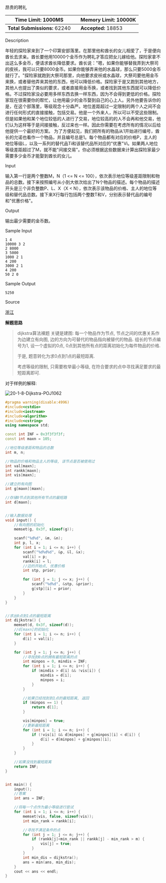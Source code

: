 昂贵的聘礼

| **Time Limit:** 1000MS       |      | **Memory Limit:** 10000K |
| ---------------------------- | ---- | ------------------------ |
| **Total Submissions:** 62240 |      | **Accepted:** 18853      |

Description

年轻的探险家来到了一个印第安部落里。在那里他和酋长的女儿相爱了，于是便向酋长去求亲。酋长要他用10000个金币作为聘礼才答应把女儿嫁给他。探险家拿不出这么多金币，便请求酋长降低要求。酋长说："嗯，如果你能够替我弄到大祭司的皮袄，我可以只要8000金币。如果你能够弄来他的水晶球，那么只要5000金币就行了。"探险家就跑到大祭司那里，向他要求皮袄或水晶球，大祭司要他用金币来换，或者替他弄来其他的东西，他可以降低价格。探险家于是又跑到其他地方，其他人也提出了类似的要求，或者直接用金币换，或者找到其他东西就可以降低价格。不过探险家没必要用多样东西去换一样东西，因为不会得到更低的价格。探险家现在很需要你的帮忙，让他用最少的金币娶到自己的心上人。另外他要告诉你的是，在这个部落里，等级观念十分森严。地位差距超过一定限制的两个人之间不会进行任何形式的直接接触，包括交易。他是一个外来人，所以可以不受这些限制。但是如果他和某个地位较低的人进行了交易，地位较高的的人不会再和他交易，他们认为这样等于是间接接触，反过来也一样。因此你需要在考虑所有的情况以后给他提供一个最好的方案。
为了方便起见，我们把所有的物品从1开始进行编号，酋长的允诺也看作一个物品，并且编号总是1。每个物品都有对应的价格P，主人的地位等级L，以及一系列的替代品Ti和该替代品所对应的"优惠"Vi。如果两人地位等级差距超过了M，就不能"间接交易"。你必须根据这些数据来计算出探险家最少需要多少金币才能娶到酋长的女儿。

Input

输入第一行是两个整数M，N（1 <= N <= 100），依次表示地位等级差距限制和物品的总数。接下来按照编号从小到大依次给出了N个物品的描述。每个物品的描述开头是三个非负整数P、L、X（X < N），依次表示该物品的价格、主人的地位等级和替代品总数。接下来X行每行包括两个整数T和V，分别表示替代品的编号和"优惠价格"。

Output

输出最少需要的金币数。

Sample Input

```
1 4
10000 3 2
2 8000
3 5000
1000 2 1
4 200
3000 2 1
4 200
50 2 0
```

Sample Output

```
5250
```

Source

[浙江](http://poj.org/searchproblem?field=source&key=浙江)



**解题思路**

> dijkstra算法裸题
> 关键是建图: 
> 每一个物品作为节点, 节点之间的优惠关系作为边建立有向图, 边的方向为可替代的物品指向被替代的物品.
>  组长的节点编号为1, 设一个虚拟的0点,  0点到其他所有点的距离初始化为每件物品的价格. 
>
> 于是, 题意转化为求0点到1点的最短距离.
>
> 考虑等级的限制, 只需要枚举最小等级, 在符合要求的点中寻找满足要求的最短距离即可. 

对于样例的解释:

![20-1-8-Dijkstra-POJ1062](/20-1-8-Dijkstra-POJ1062.jpg)

```c++
#pragma warning(disable:4996)
#include<cstdio>
#include<iostream>
#include<algorithm>
#include<cstring>
using namespace std;

const int INF = 0x3f3f3f3f;
const int maxn = 105;

//地位等级差距和物品的总数
int m, n;

//物品的价格和物品主人的等级, 该节点是否被使用过
int val[maxn];
int rankk[maxn];
int vis[maxn];

//建立的有向图
int g[maxn][maxn];

//存储0节点到其他所有节点的最短路
int d[maxn];


//输入数据处理
void input() {
    //有向图的初始化
    memset(g, 0x3f, sizeof(g));

    scanf("%d%d", &m, &n);
    int p, l, x;
    for (int i = 1; i <= n; i++) {
        scanf("%d%d%d", &p, &l, &x);
        val[i] = p;
        rankk[i] = l;
        //边的开始点, 优惠价格
        int stp, prior;

        for (int j = 1; j <= x; j++) {
            scanf("%d%d", &stp, &prior);
            g[stp][i] = prior;
        }
    }
}


//求出0点到1点的最短距离
int dijkstra() {
    memset(d, 0x3f, sizeof(d));
    //d[maxn]的初始化
    for (int i = 1; i <= n; i++) {
        d[i] = val[i];
    }

    for (int j = 1; j <= n; j++) {
        //寻找到0点的拥有最短距离的点
        int minpos = 0, mindis = INF;
        for (int i = 1; i <= n; i++) {
            if (mindis > d[i] && !vis[i]) {
                mindis = d[i];
                minpos = i;
            }
        }

        //如果已经找到到1点的最短距离, 返回
        if (minpos == 1) {
            return d[1];
        }

        vis[minpos] = true;
        //更新最短距离
        for (int i = 1; i <= n; i++) {
            if (!vis[i] && d[minpos] + g[minpos][i] < d[i]) {
                d[i] = d[minpos] + g[minpos][i];
            }
        }
    }

    //如果没找到最短距离
    return INF;
}


int main() {
    input();
    //答案
    int ans = INF;

    //将每一个点作为最小等级进行尝试
    for (int i = 1; i <= n; i++) {
        memset(vis, false, sizeof(vis));
        int min_rank = rankk[i];

        //寻找不满足条件的点
        for (int j = 1; j <= n; j++) {
            if (rankk[j]<min_rank || rankk[j] - min_rank > m) {
                vis[j] = true;
            }
        }
        int min_dis = dijkstra();
        ans = min(ans, min_dis);
    }
    cout << ans << endl;
}
```

